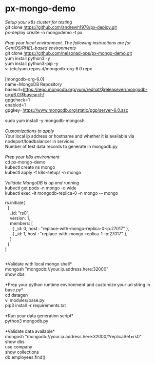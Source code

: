 # px-mongo-demo
*Setup your k8s cluster for testing*<br>
git clone https://github.com/andrewh1978/px-deploy.git<br>
px-deploy create -n mongodemo -t px<br>
<br>
*Prep your local environment. The following instructions are for CentOS/RHEL-based environments*<br>
git clone https://github.com/nelsonad-ops/px-mongo-demo.git<br>
yum install python3 -y<br>
yum install python3-pip -y<br>
vi /etc/yum.repos.d/mongodb-org-6.0.repo<br>
<br>
[mongodb-org-6.0]<br>
name=MongoDB Repository<br>
baseurl=https://repo.mongodb.org/yum/redhat/$releasever/mongodb-org/6.0/$basearch/<br>
gpgcheck=1<br>
enabled=1<br>
gpgkey=https://www.mongodb.org/static/pgp/server-6.0.asc<br>
<br>
sudo yum install -y mongodb-mongosh<br>
<br>
*Customizations to apply*<br>
Your local ip address or hostname and whether it is available via nodeport/loadbalancer in services<br>
Number of test data records to generate in mongodb.py<br>
<br>
*Prep your k8s environment*<br>
cd px-mongo-demo<br>
kubectl create ns mongo<br>
kubectl apply -f k8s-setup/ -n mongo<br>
<br>
*Validate MongoDB is up and running*<br>
kubectl get pods -n mongo -o wide<br>
kubectl exec -it mongodb-replica-0 -n mongo -- mongo<br>
<p>rs.initiate(<br>
&nbsp&nbsp{<br>
&nbsp&nbsp&nbsp&nbsp_id: "rs0",<br>
&nbsp&nbsp&nbsp&nbspversion: 1,<br>
&nbsp&nbsp&nbsp&nbspmembers: [<br>
&nbsp&nbsp&nbsp&nbsp&nbsp&nbsp{ _id: 0, host : "replace-with-mongo-replica-0-ip:27017" },<br>
&nbsp&nbsp&nbsp&nbsp&nbsp&nbsp{ _id: 1, host : "replace-with-mongo-replica-1-ip:27017" },<br>
&nbsp&nbsp&nbsp&nbsp]<br>
&nbsp&nbsp}<br>
)<br>
</p>
<br>
*Validate with local mongo shell*<br>
mongosh "mongodb://your.ip.address.here:32000"<br>
show dbs<br>
<br>
*Prep your python runtime environment and customize your uri string in base.py*<br>
cd datagen<br>
vi modules/base.py<br>
pip3 install -r requirements.txt<br>
<br>
*Run your data generation script*<br>
python3 mongodb.py<br>
<br>
*Validate data available*<br>
mongosh "mongodb://your.ip.address.here:32000/?replicaSet=rs0"<br>
show dbs<br>
use company<br>
show collections<br>
db.employees.find()<br>
